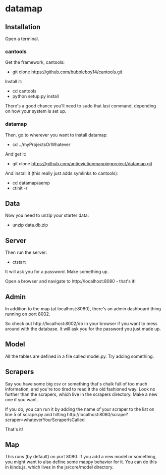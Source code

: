 # datamap

## Installation

Open a terminal.

### cantools

Get the framework, cantools:

  - git clone https://github.com/bubbleboy14/cantools.git

Install it:

  - cd cantools
  - python setup.py install

There's a good chance you'll need to sudo that last command, depending on how your system is set up.

### datamap

Then, go to wherever you want to install datamap:

  - cd ../myProjectsOrWhatever

And get it:

  - git clone https://github.com/antievictionmappingproject/datamap.git

And install it (this really just adds symlinks to cantools):

  - cd datamap/aemp
  - ctinit -r

## Data

Now you need to unzip your starter data:

  - unzip data.db.zip

## Server

Then run the server:

  - ctstart

It will ask you for a password. Make something up.

Open a browser and navigate to http://localhost:8080 - that's it!

## Admin

In addition to the map (at localhost:8080), there's an admin dashboard thing running on port 8002.

So check out http://localhost:8002/db in your browser if you want to mess around with the database.
It will ask you for the password you just made up.

## Model

All the tables are defined in a file called model.py. Try adding something.

## Scrapers

Say you have some big csv or something that's chalk full of too much information,
and you're too tired to read it the old fashioned way. Look no further than the
scrapers, which live in the scrapers directory. Make a new one if you want.

If you do, you can run it by adding the name of your scraper to the list on line
5 of scrape.py and hitting http://localhost:8080/scrape?scraper=whateverYourScraperIsCalled

That's it!

## Map

This runs (by default) on port 8080. If you add a new model or something, you might
want to also define some mappy behavior for it. You can do this in kinds.js, which
lives in the js/core/model directory.
